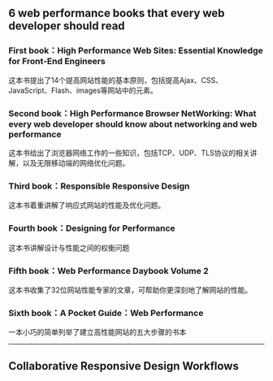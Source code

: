 ## 6 web performance books that every web developer should read

### First book：High Performance Web Sites: Essential Knowledge for Front-End Engineers 

这本书提出了14个提高网站性能的基本原则，包括提高Ajax、CSS、JavaScript、Flash、images等网站中的元素。

### Second book：High Performance Browser NetWorking: What every web developer should know about networking and web performance

这本书给出了浏览器网络工作的一些知识，包括TCP、UDP、TLS协议的相关讲解，以及无限移动端的网络优化问题。

### Third book：Responsible Responsive Design

这本书着重讲解了响应式网站的性能及优化问题。


### Fourth book：Designing for Performance

这本书讲解设计与性能之间的权衡问题

### Fifth book：Web Performance Daybook Volume 2

这本书收集了32位网站性能专家的文章，可帮助你更深刻地了解网站的性能。

### Sixth book：A Pocket Guide：Web Performance

一本小巧的简单列举了建立高性能网站的五大步骤的书本

-----

## Collaborative Responsive Design Workflows

